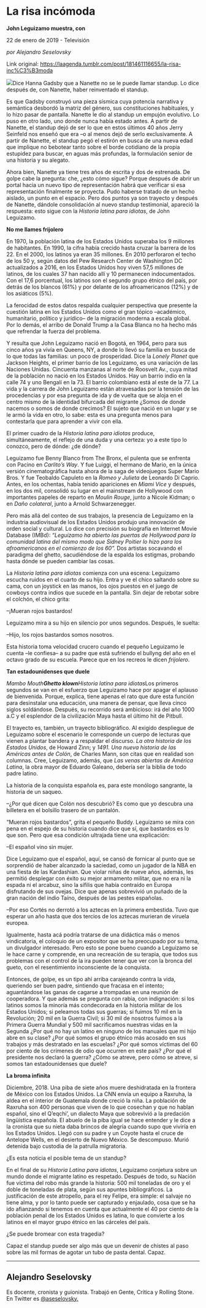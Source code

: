 # La risa incómoda

**John Leguizamo muestra, con**

22 de enero de 2019 - Televisión

_por Alejandro Seselovsky_

Link original: https://laagenda.tumblr.com/post/181461116655/la-risa-inc%C3%B3moda

![](https://64.media.tumblr.com/082482c450c16907919b372df58d9869/tumblr_inline_plqo0a8GsR1t6q87u_500.jpg)Dice
Hanna Gadsby que a Nanette no se le puede llamar standup. Lo dice
después de, con Nanette, haber reinventado el standup.

Es
que Gadsby construyó una pieza sísmica cuya potencia narrativa y
semántica desbordó la matriz del género, sus constituciones
habituales, y lo hizo pasar de pantalla. Nanette le dio al standup un
empujón evolutivo. Lo puso en otro lado, uno donde nunca había
estado antes. A partir de Nanette, el standup dejó de ser lo que en
estos últimos 40 años Jerry Seinfeld nos enseñó que era –o al
menos dejó de serlo exclusivamente. A partir de Nanette, el standup
pegó el estirón en busca de una nueva edad que implique no bebotear
tanto sobre el borde cotidiano de la propia estupidez para buscar, en
aguas más profundas, la formulación senior de una historia y su
alegato.

Ahora
bien, Nanette ya tiene tres años de escrita y dos de estrenada. De
golpe cabe la pregunta: che, ¿esto cómo sigue? Porque después de
abrir un portal hacia un nuevo tipo de representación habrá que
verificar si esa representación finalmente se proyecta. Pudo haberse
tratado de un hecho aislado, un punto en el espacio. Pero dos puntos
ya son trayecto y después de Nanette, dándole consolidación al
nuevo standup testimonial, apareció la respuesta: esto sigue con la
*Historia latina para idiotas*,
de John Leguizamo.

**No
me llames frijolero**

En
1970, la población latina de los Estados Unidos superaba los 9
millones de habitantes. En 1990, la cifra había crecido hasta cruzar
la barrera de los 22. En el 2000, los latinos ya eran 35 millones. En
2010 perforaron el techo de los 50 y, según datos del Pew Research
Center de Washington DC actualizados a 2016, en los Estados Unidos
hoy viven 57,5 millones de latinos, de los cuales 37 han nacido allí
y 10 permanecen indocumentados. Con el 17,6 porcentual, los latinos
son el segundo grupo étnico del país, por detrás de los blancos
(61%) y por delante de los afroamericanos (12%) y de los asiáticos
(5%).

La
ferocidad de estos datos respalda cualquier perspectiva que presente
la cuestión latina en los Estados Unidos como el gran tópico
–académico, humanitario, político y jurídico– de la migración
moderna a escala global. Por lo demás, el arribo de Donald Trump a
la Casa Blanca no ha hecho más que refrendar la fuerza del problema.

Y
resulta que John Leguizamo nació en Bogotá, en 1964, pero para sus
cinco años ya vivía en Queens, NY, a donde lo llevó su familia en
busca de lo que todas las familias: un poco de prosperidad. Dice la
*Lonely Planet* que Jackson Heights, el primer barrio de los Leguizamo,
es una variación de las Naciones Unidas. Cincuenta manzanas al
norte de Roosvelt Av., cuya mitad de la población no nació en los
Estados Unidos. Hay un barrio indio en la calle 74 y uno Bengalí en
la 73. El barrio colombiano está al este de la 77. La vida y la
carrera de John Leguizamo están atravesadas por la tensión de las
procedencias y por esa pregunta de ida y de vuelta que se aloja en el
centro mismo de la identidad bifurcada del migrante ¿Somos de donde
nacemos o somos de donde crecimos? El sujeto que nació en un lugar y
se le armó la vida en otro, lo sabe: esta es una pregunta menos para
contestarla que para aprender a vivir con ella. 


El
primer cuadro de la *Historia latina para
idiotas* produce, simultáneamente, el
reflejo de una duda y una certeza: yo a este tipo lo conozco, pero de
dónde: ¿de dónde?

Leguizamo
fue Benny Blanco from The Bronx, el pulenta que se enfrenta con
Pacino en *Carlito’s Way*. Y fue Luiggi, el hermano de Mario, en la
única versión cinematográfica hasta ahora de la saga de
videojuegos Super Mario Bros. Y fue Teobaldo Capuleto en la *Romeo y
Julieta* de Leonardo Di Caprio. Antes, en los ochentas, había tenido
apariciones en *Miami Vice* y después, en los dos mil, consolidó su
lugar en el mainstream de Hollywood con importantes papeles de
reparto en *Moulin Rouge*, junto a Nicole Kidman; o en *Daño colateral*,
junto a Arnold Schwarzenegger.

Pero
más allá del conteo de sus trabajos, la presencia de Leguizamo en
la industria audiovisual de los Estados Unidos produjo una innovación
de orden social y cultural. Lo dice con precisión su biografía en
Internet Movie Database (IMBd): *“Leguizamo
ha abierto las puertas de Hollywood para la comunidad latina del
mismo modo que Sidney Poitier lo hizo para los afroamericanos en el
comienzo de los 60”.* Dos artistas
socavando el paradigma del ghetto, sacudiéndose de la espalda los
estigmas, probando hasta dónde se pueden cambiar las cosas.

La
*Historia latina para idiotas*
comienza con una escena: Leguizamo escucha ruidos en el cuarto de su
hijo. Entra y ve el chico saltando sobre su cama, con un joystick en
las manos, los ojos puestos en el juego de cowboys contra indios que
sucede en la pantalla. Sin dejar de rebotar sobre el colchón, el
chico grita: 


–¡Mueran
rojos bastardos!

Leguizamo
mira a su hijo en silencio por unos segundos. Después, le suelta:

–Hijo,
los rojos bastardos somos nosotros.







Esta
historia toma velocidad crucero cuando  el pequeño Leguizamo le
cuenta –le confiesa– a su padre que está sufriendo el bullyng
del año en el octavo grado de su escuela. Parece que en los recreos
le dicen *frijolero*.

**Tan
estadounidenses que duele**

*Mambo Mouth**Ghetto klown**Historia latina para idiotas*Los
primeros segundos se van en el esfuerzo  que Leguizamo hace por
apagar el aplauso de bienvenida. Porque, explica, tiene apenas el
rato que dure esta función para desinstalar una educación, una
manera de pensar, que lleva cinco siglos soldándose. Después, su
recorrido será ambicioso: irá del año 1000 a.C y el esplendor de
la civilización Maya hasta el último hit de Pitbull.

El
trayecto es, también, un trayecto bibliográfico. Al exigido
despliegue de Leguizamo sobre el escenario le corresponde un cuerpo
de lecturas que vienen a plantar bandera  y a respaldar el discurso.
*La otra historia de los Estados Unidos*,
de Howard Zinn; y *1491. Una nueva
historia de las Américas antes de Colón*,
de Charles Mann, son citas que en realidad son columnas. Cree,
Leguizamo, además, que *Las venas
abiertas de América Latina*, la obra
mayor de Eduardo Galeano, debería ser la biblia de todo padre
latino.

La
historia de la conquista española es, para este monólogo sangrante,
la historia de un saqueo. 


–¿Por
qué dicen que Colón nos descubrió? Es como que yo descubra una
billetera en el bolsillo trasero de un pantalón.

“Mueran
rojos bastardos”, grita el pequeño Buddy. Leguizamo se mira con
pena en el espejo de su historia cuando dice que sí, que bastardos
es lo que son. Pero que esa condición ultrajada tiene una
explicación: 


–El
español vino sin mujer. 


Dice
Leguizamo que el español, aquí, se cansó de fornicar al punto que
se sorprendió de haber alcanzado la saciedad, como un jugador de la
NBA en una fiesta de las Kardashian. Que violar niñas de nueve años,
además, les permitió desplegar con éxito su mejor armamento
militar, que no era ni la espada ni el
arcabuz, sino la sífilis que había contraído en Europa disfrutando
de sus ovejas. Dice que apenas sobrevivió un puñado de la gran
nación del indio Taíno, después de las pestes españolas.

–Por
eso Cortés no derrotó a los aztecas en la primera embestida. Tuvo
que esperar un año hasta que dos tercios de los aztecas murieran de
viruela europea.

Igualmente,
hasta acá podría tratarse de una didáctica más o menos
vindicatoria, el coloquio de un expositor que se ha preocupado por su
tema, un divulgador interesado. Pero esto se pone bueno cuando a
Leguizamo se le hace carne y comprende, en una recreación de su
terapia, que todos sus problemas con el control de la ira pueden
tener que ver con la bronca del gueto, con el resentimiento
inconsciente de la conquista.

Entonces,
de golpe, es un tipo ahí arriba carajeando contra la vida, queriendo
ser buen padre, sintiendo que fracasa en el intento; aguantándose
las ganas de cagarse a trompadas en una reunión de cooperadora. Y
que además se pregunta con rabia, con indignación: si los latinos
somos la minoría más condecorada en la historia militar de los
Estados Unidos; si peleamos todas sus guerras; si fuimos 10 mil en la
Revolución; 20 mil en la Guerra Civil; si 30 mil de nosotros fuimos
a la Primera Guerra Mundial y 500 mil sacrificamos nuestras vidas en
la Segunda ¿Por qué no hay un latino en ninguno de los manuales que
mi hijo abre en su clase? ¿Por qué somos el grupo étnico más
acosado en sus trabajos y más destratado en las escuelas? ¿Por qué
somos víctimas del 60 por ciento de los crímenes de odio que
ocurren en este país? ¿Por qué el presidente nos declaró la
guerra? ¿Cómo se atreve, pero cómo se atreve, si somos tan
estadounidenses que duele?

**La
broma infinita**

Diciembre,
2018. Una piba de siete años muere deshidratada en la frontera
de México con los Estados Unidos. La CNN envía un equipo a Raxruha,
la aldea en el interior de Guatemala donde creció la niña. La
población de Raxruha son 400 personas que viven de lo que cosechan y
que no hablan español, sino el Q’eqchi’,
un dialecto Maya que sobrevivió a la predación lingüística
española. El abuelo de la piba igual se
hace entender y le dice a la cronista que su nieta daba brincos de
alegría cuando supo que viviría en los Estados Unidos. Llegó con
su padre y un Coyote hasta el cruce de Antelope Wells, en el desierto
de Nuevo México. Se descompuso. Murió detenida bajo custodia de la
patrulla migratoria. 


¿Es
esta noticia el posible tema de un standup?


En el final de su *Historia
Latina para idiotas*, Leguizamo
conjetura sobre un mundo donde el migrante latino es respetado.
Después de todo, su Nación fue víctima del robo más grande la
historia: 500 mil toneladas de oro y el doble de toneladas de plata,
según sus apuntes bibliográficos. La justificación de este
atropello, para el rey Felipe, era simple: el salvaje no tiene alma,
y por lo tanto puede ser capturado y enjaulado, cosa que se ha ido
afianzando si tenemos en cuenta que actualmente el 40 por ciento de
la población penal de los Estados Unidos es latina, lo que convierte
a los latinos en el mayor grupo étnico en las cárceles del país.

¿Se
puede bromear con esta tragedia?

Capaz
el standup puede ser algo más que un devenir de chistes al paso
sobre las mil formas de agotar un tubo de pasta dental. Capaz.



---

 Alejandro Seselovsky
---------------------

 Es docente, cronista y guionista. Trabajó en Gente, Crítica y Rolling Stone. En Twitter es [@aseselovsky.](https://twitter.com/aseselovsky) 

